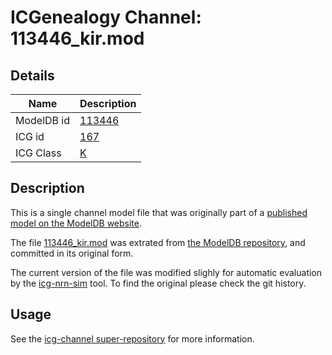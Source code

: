 # ICGenealogy Channel: 113446\_kir.mod

## Details

Name | Description
---- | -----------
ModelDB id | [113446](http://senselab.med.yale.edu/ModelDB/ShowModel.cshtml?model=113446)
ICG id | [167](http://icg.neurotheory.ox.ac.uk/channels/1/167)
ICG Class | [K](http://icg.neurotheory.ox.ac.uk/channels/1)

## Description

This is a single channel model file that was originally part of a [published model on the ModelDB website](http://senselab.med.yale.edu/ModelDB/ShowModel.cshtml?model=113446).


The file [113446\_kir.mod](113446_kir.mod) was extrated from [the ModelDB repository](http://senselab.med.yale.edu/ModelDB/ShowModel.cshtml?model=113446), and committed in its original form.

The current version of the file was modified slighly for automatic evaluation by the [icg-nrn-sim](https://github.com/icgenealogy/icg-nrn-sim) tool. To find the original please check the git history.


## Usage

See the [icg-channel super-repository](https://github.com/icgenealogy/icg-channels) for more information.